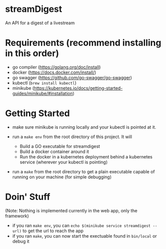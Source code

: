 # streamDigest
An API for a digest of a livestream

# Requirements (recommend installing in this order)
- go compiler (https://golang.org/doc/install)
- docker (https://docs.docker.com/install/)
- go swagger (https://github.com/go-swagger/go-swagger)
- kubectl (`brew install kubectl`)
- minikube (https://kubernetes.io/docs/getting-started-guides/minikube/#installation)

# Getting Started
- make sure minikube is running locally and your kubectl is pointed at it.

- run a `make env` from the root directory of this project. It will
    - Build a GO executable for streamdigest
    - Build a docker container around it
    - Run the docker in a kubernetes deployment behind a kubernetes service (wherever your kubectl is pointing)

- run a `make` from the root directory to get a plain executable capable of running on your machine (for simple debugging)

# Doin' Stuff
(Note: Nothing is implemented currently in the web app, only the framework)
* if you ran `make env`, you can `echo $(minikube service streamdigest --url)` to get the url to reach the app
* if you ran `make`, you can now start the exectuable found in `bin/local` or debug it
